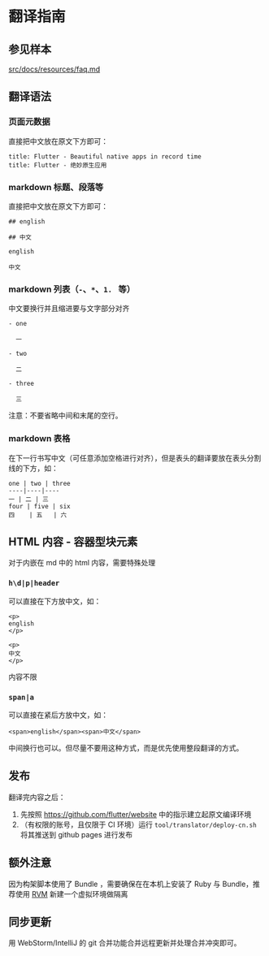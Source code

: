 # 翻译指南

## 参见样本

[src/docs/resources/faq.md](/src/docs/resources/faq.md)

## 翻译语法

### 页面元数据

直接把中文放在原文下方即可：

```
title: Flutter - Beautiful native apps in record time
title: Flutter - 绝妙原生应用
```

### markdown 标题、段落等

直接把中文放在原文下方即可：

```
## english

## 中文

english

中文
```

### markdown 列表（`-`、`*`、`1. ` 等）

中文要换行并且缩进要与文字部分对齐

```
- one

  一
  
- two

  二
  
- three

  三

```

注意：不要省略中间和末尾的空行。

### markdown 表格

在下一行书写中文（可任意添加空格进行对齐），但是表头的翻译要放在表头分割线的下方，如：

```
one | two | three
----|----|----
一 | 二 | 三
four | five | six
四    | 五   | 六

```

## HTML 内容 - 容器型块元素

对于内嵌在 md 中的 html 内容，需要特殊处理

### `h\d|p|header`

可以直接在下方放中文，如：

```
<p>
english
</p>

<p>
中文
</p>

```

内容不限

### `span|a`

可以直接在紧后方放中文，如：

```
<span>english</span><span>中文</span>
```
中间换行也可以。但尽量不要用这种方式，而是优先使用整段翻译的方式。

## 发布

翻译完内容之后：

1. 先按照 <https://github.com/flutter/website> 中的指示建立起原文编译环境
1. （有权限的账号，且仅限于 CI 环境）运行 `tool/translator/deploy-cn.sh` 将其推送到 github pages 进行发布

## 额外注意

因为构架脚本使用了 Bundle ，需要确保在在本机上安装了 Ruby 与 Bundle，推荐使用 [RVM](https://ruby-china.org/wiki/rvm-guide) 新建一个虚拟环境做隔离

## 同步更新

用 WebStorm/IntelliJ 的 git 合并功能合并远程更新并处理合并冲突即可。
